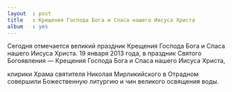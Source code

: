 ```yaml
---
layout  : post
title   : Крещения Господа Бога и Спаса нашего Иисуса Христа
album   : yes
---
```

Сегодня отмечается великий праздник Крещения Господа Бога и Спаса нашего Иисуса Христа. 19 января 2013 года, в праздник Святого Богоявления — Крещения Господа Бога и Спаса нашего Иисуса Христа, 

клирики Храма святителя Николая Мирликийского в Отрадном совершили Божественную литургию и чин великого освящения воды.

